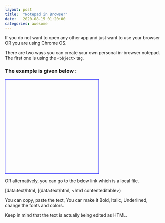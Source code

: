 ```yaml
---
layout: post
title:  "Notepad in Browser"
date:   2020-08-15 01:20:00
categories: awesome
---
```


If you do not want to open any other app and just want to use your browser OR you are using Chrome OS.

There are two ways you can create your own personal in-browser notepad. The first one is using the ```<object>``` tag.

### The example is given below :

<object data="data:text/html, <html contenteditable>" width="300" height="300" style="border:1px solid #00f"></object>

OR alternatively, you can go to the below link which is a local file.

[data:text/html, <html contenteditable>](data:text/html, &lt;html contenteditable&gt;)

You can copy, paste the text, 
You can make it Bold, Italic, Underlined, change the fonts and colors.

Keep in mind that the text is actually being edited as HTML.
